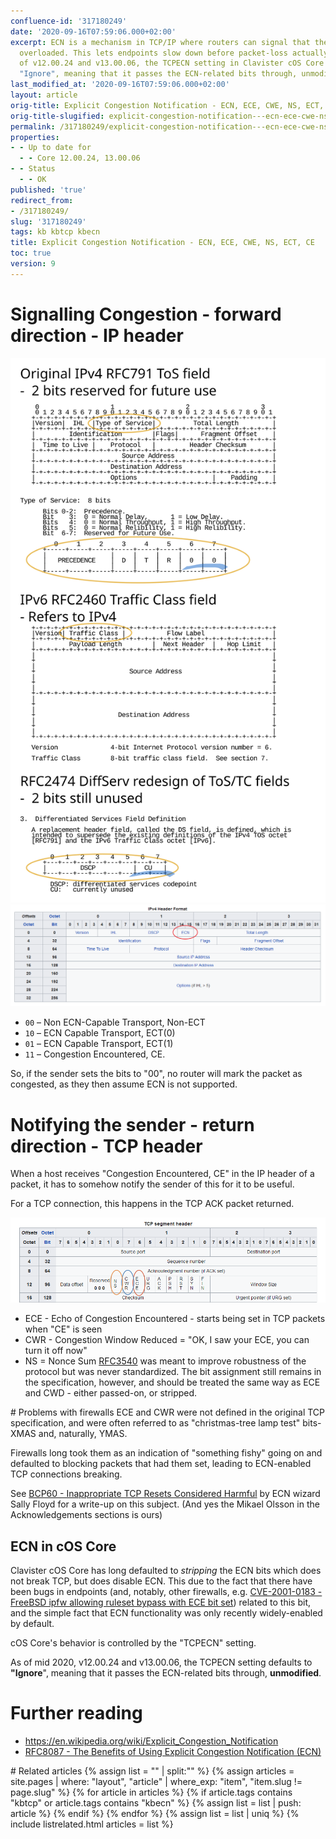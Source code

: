 ```yaml
---
confluence-id: '317180249'
date: '2020-09-16T07:59:06.000+02:00'
excerpt: ECN is a mechanism in TCP/IP where routers can signal that they are almost
  overloaded. This lets endpoints slow down before packet-loss actually occurs.As
  of v12.00.24 and v13.00.06, the TCPECN setting in Clavister cOS Core defaults to
  "Ignore", meaning that it passes the ECN-related bits through, unmodified.
last_modified_at: '2020-09-16T07:59:06.000+02:00'
layout: article
orig-title: Explicit Congestion Notification - ECN, ECE, CWE, NS, ECT, CE
orig-title-slugified: explicit-congestion-notification---ecn-ece-cwe-ns-ect-ce
permalink: /317180249/explicit-congestion-notification---ecn-ece-cwe-ns-ect-ce
properties:
- - Up to date for
  - - Core 12.00.24, 13.00.06
- - Status
  - - OK
published: 'true'
redirect_from:
- /317180249/
slug: '317180249'
tags: kb kbtcp kbecn
title: Explicit Congestion Notification - ECN, ECE, CWE, NS, ECT, CE
toc: true
version: 9
---
```


# Signalling Congestion - forward direction - IP header
<img ac:align="right" ac:title="Evolution of IP header ToS bits into DSCP and ECN" ac:alt="Evolution of IP header ToS bits into DSCP and ECN" ac:width="400" src="ip-header-ecn-bits-history.svg"/>

<img ac:height="250" src="image2020-5-23_17-34-34.png"/>

<ul><li><code>00</code> – Non ECN-Capable Transport, Non-ECT</li><li><code>10</code> – ECN Capable Transport, ECT(0)</li><li><code>01</code> – ECN Capable Transport, ECT(1)</li><li><code>11</code> – Congestion Encountered, CE.</li></ul>So, if the sender sets the bits to "00", no router will mark the packet as congested, as they then assume ECN is not supported.




# Notifying the sender - return direction - TCP header
When a host receives "Congestion Encountered, CE" in the IP header of a packet, it has to somehow notify the sender of this for it to be useful.

For a TCP connection, this happens in the TCP ACK packet returned.

<img ac:width="800" src="image2020-5-23_17-48-51.png"/>

<ul><li>ECE - Echo of Congestion Encountered - starts being set in TCP packets when "CE" is seen

</li><li>CWR - Congestion Window Reduced = "OK, I saw your ECE, you can turn it off now"</li><li>NS = Nonce Sum <a href="https://tools.ietf.org/html/rfc3540">RFC3540</a> was meant to improve robustness of the protocol but was never standardized. The bit assignment still remains in the specification, however, and should be treated the same way as ECE and CWD - either passed-on, or stripped.</li></ul># Problems with firewalls
ECE and CWR were not defined in the original TCP specification, and were often referred to as "christmas-tree lamp test" bits- XMAS and, naturally, YMAS.

Firewalls long took them as an indication of "something fishy" going on and defaulted to blocking packets that had them set, leading to ECN-enabled TCP connections breaking.

See <a href="https://tools.ietf.org/html/bcp60">BCP60 - Inappropriate TCP Resets Considered Harmful</a> by ECN wizard Sally Floyd for a write-up on this subject. (And yes the Mikael Olsson in the Acknowledgements sections is ours)

## ECN in cOS Core
Clavister cOS Core has long defaulted to _stripping_ the ECN bits which does not break TCP, but does disable ECN. This due to the fact that there have been bugs in endpoints (and, notably, other firewalls, e.g. <a href="https://cve.mitre.org/cgi-bin/cvename.cgi?name=CVE-2001-0183">CVE-2001-0183 - FreeBSD ipfw allowing ruleset bypass with ECE bit set</a>) related to this bit, and the simple fact that ECN functionality was only recently widely-enabled by default.

cOS Core's behavior is controlled by the "TCPECN" setting.

As of mid 2020, v12.00.24 and v13.00.06, the TCPECN setting defaults to **"Ignore**", meaning that it passes the ECN-related bits through, **unmodified**.




# Further reading
<ul><li><a href="https://en.wikipedia.org/wiki/Explicit_Congestion_Notification">https://en.wikipedia.org/wiki/Explicit_Congestion_Notification</a></li><li><a href="https://tools.ietf.org/html/rfc8087">RFC8087 - The Benefits of Using Explicit Congestion Notification (ECN)</a></li></ul># Related articles
{% assign list = "" | split:"" %}
{% assign articles = site.pages | where: "layout", "article" | where_exp: "item", "item.slug != page.slug" %}
{% for article in articles %}
{% if article.tags contains "kbtcp" or article.tags contains "kbecn" %}
{% assign list = list | push: article %}
{% endif %}
{% endfor %}
{% assign list = list | uniq %}
{% include listrelated.html articles = list %}
